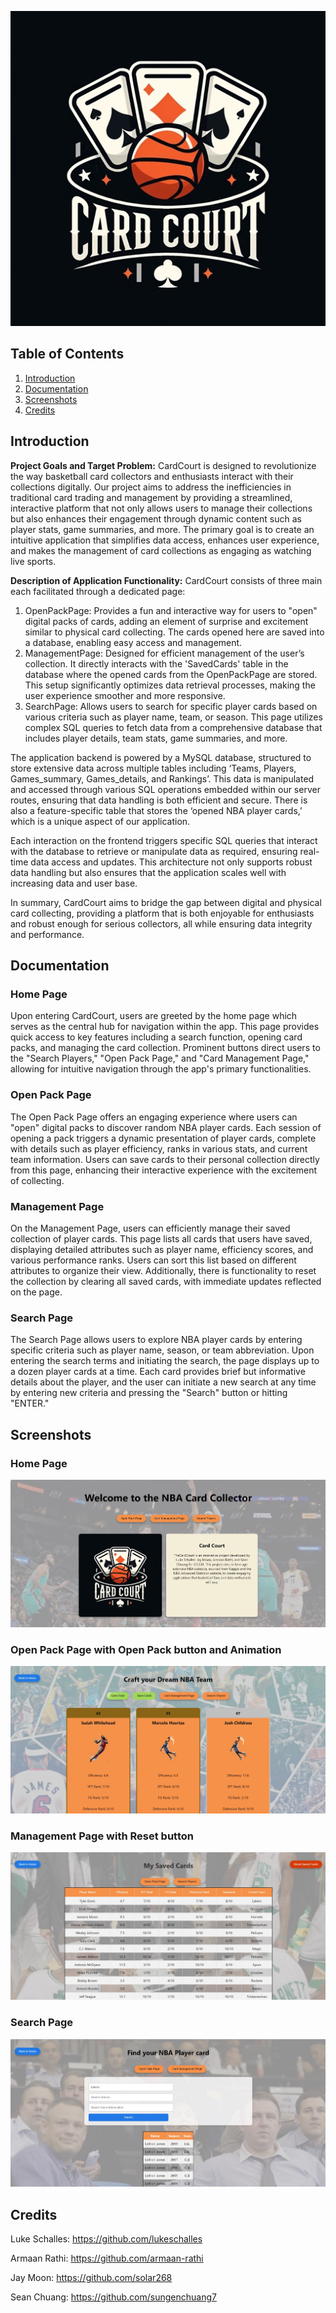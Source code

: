 ![logo](./client/src/images/logo.jpg)

## Table of Contents

1. [Introduction](#introduction)
2. [Documentation](#documentation)
3. [Screenshots](#screenshots)
4. [Credits](#credits)

## Introduction

**Project Goals and Target Problem:**
CardCourt is designed to revolutionize the way basketball card collectors and enthusiasts interact with their collections digitally. Our project aims to address the inefficiencies in traditional card trading and management by providing a streamlined, interactive platform that not only allows users to manage their collections but also enhances their engagement through dynamic content such as player stats, game summaries, and more. The primary goal is to create an intuitive application that simplifies data access, enhances user experience, and makes the management of card collections as engaging as watching live sports.

**Description of Application Functionality:**
CardCourt consists of three main each facilitated through a dedicated page:
1. OpenPackPage: Provides a fun and interactive way for users to "open" digital packs of cards, adding an element of surprise and excitement similar to physical card collecting. The cards opened here are saved into a database, enabling easy access and management.
2. ManagementPage: Designed for efficient management of the user’s collection. It directly interacts with the 'SavedCards' table in the database where the opened cards from the OpenPackPage are stored. This setup significantly optimizes data retrieval processes, making the user experience smoother and more responsive.
3. SearchPage: Allows users to search for specific player cards based on various criteria such as player name, team, or season. This page utilizes complex SQL queries to fetch data from a comprehensive database that includes player details, team stats, game summaries, and more.

The application backend is powered by a MySQL database, structured to store extensive data across multiple tables including ‘Teams, Players, Games_summary, Games_details, and Rankings’. This data is manipulated and accessed through various SQL operations embedded within our server routes, ensuring that data handling is both efficient and secure. There is also a feature-specific table that stores the ‘opened NBA player cards,’ which is a unique aspect of our application.

Each interaction on the frontend triggers specific SQL queries that interact with the database to retrieve or manipulate data as required, ensuring real-time data access and updates. This architecture not only supports robust data handling but also ensures that the application scales well with increasing data and user base.

In summary, CardCourt aims to bridge the gap between digital and physical card collecting, providing a platform that is both enjoyable for enthusiasts and robust enough for serious collectors, all while ensuring data integrity and performance.

## Documentation

### Home Page

Upon entering CardCourt, users are greeted by the home page which serves as the central hub for navigation within the app. This page provides quick access to key features including a search function, opening card packs, and managing the card collection. Prominent buttons direct users to the "Search Players," "Open Pack Page," and "Card Management Page," allowing for intuitive navigation through the app's primary functionalities.

### Open Pack Page

The Open Pack Page offers an engaging experience where users can "open" digital packs to discover random NBA player cards. Each session of opening a pack triggers a dynamic presentation of player cards, complete with details such as player efficiency, ranks in various stats, and current team information. Users can save cards to their personal collection directly from this page, enhancing their interactive experience with the excitement of collecting.

### Management Page

On the Management Page, users can efficiently manage their saved collection of player cards. This page lists all cards that users have saved, displaying detailed attributes such as player name, efficiency scores, and various performance ranks. Users can sort this list based on different attributes to organize their view. Additionally, there is functionality to reset the collection by clearing all saved cards, with immediate updates reflected on the page.

### Search Page

The Search Page allows users to explore NBA player cards by entering specific criteria such as player name, season, or team abbreviation. Upon entering the search terms and initiating the search, the page displays up to a dozen player cards at a time. Each card provides brief but informative details about the player, and the user can initiate a new search at any time by entering new criteria and pressing the "Search" button or hitting "ENTER."

## Screenshots

### Home Page

![home page](./client/src/images/homepage.JPG)

### Open Pack Page with Open Pack button and Animation

![results page with navbar](./client/src/images/openpackpage.JPG)

### Management Page with Reset button

![business page](./client/src/images/managementpage.JPG)

### Search Page

![review page](./client/src/images/searchpage.JPG)

## Credits

Luke Schalles: https://github.com/lukeschalles

Armaan Rathi: https://github.com/armaan-rathi

Jay Moon: https://github.com/solar268

Sean Chuang: https://github.com/sungenchuang7